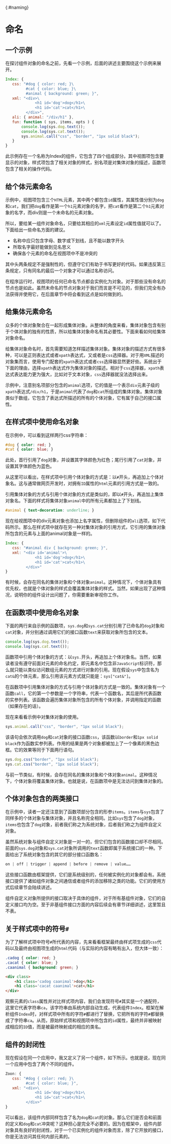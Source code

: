{:#naming}
# 命名

## 一个示例

在探讨组件对象的命名之前，先看一个示例，后面的讲述主要围绕这个示例来展开。

```javascript
Index: {
   css: "#dog { color: red; }\
         #cat { color: blue; }\
         #animal { background: green; }",
   xml: "<div>\
             <h1 id='dog'>dog</h1>\
             <h1 id='cat'>cat</h1>\
         </div>",
   ali: { animal: "/div/h1" },
   fun: function ( sys, items, opts ) {
       console.log(sys.dog.text());
       console.log(sys.cat.text());
       sys.animal.call("css", "border", "1px solid black");
   }
}
```

此示例存在一个名称为Index的组件，它包含了四个组成部分。其中视图项包含要显示的对象，样式项包含了相关对象的样式，别名项是对集体对象的描述，函数项包含了相关的操作代码。

## 给个体元素命名

示例中，视图项包含三个`HTML`元素，其中两个都包含`id`属性，其属性值分别为`dog`和`cat`，我们把`dog`看作是第一个`h1`元素对象的名字，把`cat`看作是第二个`h1`元素对象的名字，而div则是一个未命名的元素对象。

所以，要给某一组件对象命名，只要给其相应的`xml`元素设定`id`属性值就可以了。下面给出一些命名方面的建议。

- 名称中应只包含字母、数字或下划线，且不能以数字开头
- 所取名字最好能做到见名思义
- 确保各个元素的命名在视图项中不是冲突的

其中头两条规定不是强制性的，但遵守它们有助于书写更好的代码。如果违反第三条规定，只有同名的最后一个对象才可以通过名称访问。

在程序运行时，视图项的任何已命名节点都会实例化为对象。对于那些没有命名的节点也是如此。虽然未命名的节点对象对于我们而言是不可见的，但我们完全有办法获得并使用它，在后面章节中将会看到这点是如何做到的。

## 给集体元素命名

众多的个体对象聚合在一起形成集体对象。从整体的角度来看，集体对象包含有别于个体对象的独有的性质，所以给集体对象命名有其必要性。下面来看如何给集体对象命名。

给集体对象命名时，首先需要知道怎样描述集体对象。集体对象的描述方式有很多种，可以是正则表达式或者`xpath`表达式，又或者是`css`选择器。对于用`XML`描述的对象集而言，使用专门配套的`xpath`表达式或者`css`选择器显然更好些。系统出于下面的理由，选择`xpath`表达式作为集体对象的描述。相对于`css`选择器，`xpath`表达式表达能力更为强大，比如对于文本对象，`css`选择器就没法选择出来。

示例中，注意别名项部分包含的`animal`选项，它的值是一个表示`div`元素子级的`xpath`表达式`/div/h1`，于是`animal`代表了`dog`和`cat`所组成的集体对象。集体对象类似于数组，它包含了表达式所描述的所有的个体对象，它有属于自己的接口属性。

## 在样式项中使用命名对象

在示例中，可以看到这样两行css字符串：

```css
#dog { color: red; }
#cat { color: blue; }
```

此处，首行引用了`dog`对象，并设置其字体颜色为红色；尾行引用了`cat`对象，并设置其字体颜色为蓝色。

从这里可以看出，在样式项中引用个体对象的方式是：以`#`开头，再追加上个体对象名。这与通常做网页开发时，对拥有`ID`属性的`html`元素的引用方式是一致的。

引用集体对象的方式与引用个体对象的方式是类似的，即以`#`开头，再追加上集体对象名。下面的样式将集体对象`animal`中的所有元素都加上了下划线。

```css
#animal { text-decoration: underline; } 
```

现在给视图项中的div元素对象也添加上名字属性，但删除组件的`ali`选项，如下代码所示。那么在样式项中就存在另一种对集体对象的引用方式，它引用的集体对象所包含的元素与上面的animal对象是一样的。

```javascript
Index: {
   css: "#animal div { background: green; }",
   xml: "<div id='animal'>\
             <h1 id='dog'>dog</h1>\
             <h1 id='cat'>cat</h1>\
         </div>"
} 
```

有时候，会存在同名的集体对象和个体对象`animal`。这种情况下，个体对象具有优先权，也就是个体对象的样式会覆盖集体对象的样式。当然，如果出现了这种情况，说明你的组件设计出问题了，你需要重新审视你工作。

## 在函数项中使用命名对象

下面的两行来自示例的函数项，`sys.dog`和`sys.cat`分别引用了已命名的`dog`对象和`cat`对象，并分别通过调用它们的接口函数`text`来获取对象所包含的文本。

```javascript
console.log(sys.dog.text());
console.log(sys.cat.text());
```

函数项中引用个体对象的方式：以`sys.`开头，再追加上个体对象名。当然，如果读者没有遵守前面对元素的命名约定，即元素名中包含非`JavaScript`标识符，那么就只能以类似访问数组元素的方式进行对象的引用。现在假设`sys`中包含名为`cat&`的个体元素，那么引用该元素方式就只能是：`sys["cat&"]`。

在函数项中引用集体对象的方式与引用个体对象的方式是一致的。集体对象有一个函数`call`，它的第一个参数是一个字符串，代表一个函数名，其后是所代表函数的实参列表。该函数会遍历集体对象所包含的所有个体对象，并调用指定的函数（如果存在的话）。

现在来看看示例中对集体对象的使用。

```javascript
sys.animal.call("css", "border", "1px solid black");
```

该语句会依次调用`dog`和`cat`对象的接口函数`css`，该函数以`border`和`1px solid black`作为函数实参列表。作用的结果是两个对象都被加上了一个像素的黑色边框。它的效果等同于下面两行语句。

```javascript
sys.dog.css("border", "1px solid black");
sys.cat.css("border", "1px solid black");
```

与前一节类似，有时候，会存在同名的集体对象和个体对象`animal`。这种情况下，个体对象将覆盖集体对象。也就是说，在函数项中是无法访问到集体对象的。

## 个体对象包含的两类接口

在示例中，读者一定还注意到了函数项部分包含的形参`items`。`items`与`sys`包含了同样多的个体对象与集体对象，并且名称完全相同。比如`sys`包含了`dog`对象，`items`也包含了`dog`对象，前者我们称之为系统对象，后者我们称之为组件自定义对象。

虽然系统对象与组件自定义对象是一对一的，但它们包含的函数接口却不尽相同。前面的`sys.dog`对象和`sys.cat`对象所调用的`text`函数即属于系统接口的一种。下面给出了系统对象包含的其它的部分接口函数名：

```javascript
on | off | trigger | append | before | remove | value…… 
```

这些接口函数由框架提供，它们是系统级别的，任何被实例化的对象都会有。系统接口提供了诸如组件对象之间通信或者组件的添加移除之类的功能。它们的使用方式后续章节会陆续讲述。

组件自定义对象所提供的接口取决于具体的组件，对于所有基组件对象，它们的自定义接口均为空。至于非基组件接口方面的内容后续会有章节详细讲述，这里暂且不表。

## 关于样式项中的符号`#`

为了了解样式项中符号`#`所代表的内容，先来看看框架最终由样式项生成的`css`代码以及最终由视图项生成的`html`代码（与实际的内容有略有出入，但大体一致）：

```css
.cadog { color: red; }
.cacat { color: blue; }
.caanimal { background: green; }
```
 
```html
<div class>
    <h1 class='cadog caanimal'>dog</h1>
    <h1 class='cacat caanimal'>cat</h1>
</div> 
```

观察元素的`class`属性并对比样式项内容，我们会发现符号`#`其实是一个通配符，这里它代表字符串`ca`，该字符串由系统内部自动生成，代表组件`Index`。框架在解析组件`Index`时，对样式项中所有的字符`#`都进行了替换，它把所有的字符`#`都替换成了字符串`ca`。从而，原始样式项和视图项中所包含的`id`属性，最终并非被映射成相应的`ID`值，而是被最终映射成的相应的类名。

## 组件的封闭性

现在假设在同一个应用中，我又定义了另一个组件，如下所示。也就是说，现在同一个应用中包含了两个不同的组件。

```javascript
Zoon: {
   css: "#dog { color: red; }\
         #cat { color: blue; }",
   xml: "<div>\
             <h1 id='dog'>dog</h1>\
             <h1 id='cat'>cat</h1>\
         </div>"
}
```

可以看出，该组件内部同样包含了名为`dog`和`cat`的对象。那么它们是否会和前面的定义和`dog`和`cat`冲突呢？这种担心是完全不必要的。因为在框架中，组件内部对象具有良好的封闭性，对于一个已实例化的组件对象而言，除了它开放的接口，你是无法访问其任何内部元素的。